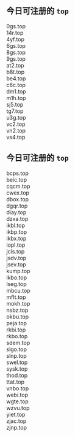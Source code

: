 
## 今日可注册的 `top`
>
0gs.top   
14r.top   
4yf.top   
6gs.top   
8gs.top   
9gs.top   
at2.top   
b8t.top   
be4.top   
c6c.top   
dm1.top   
m1h.top   
sj5.top   
tg7.top   
u3g.top   
vc2.top   
vn2.top   
vs4.top   


## 今日可注册的 `top`
>
bcps.top   
beic.top   
cqcm.top   
cwex.top   
dbox.top   
dgqr.top   
diay.top   
dzxa.top   
ikbl.top   
ikbp.top   
ikbx.top   
iopl.top   
jcis.top   
jsdv.top   
jsev.top   
kump.top   
lkbo.top   
lseg.top   
mbcu.top   
mflt.top   
mokh.top   
nsbz.top   
okbu.top   
peja.top   
rkbi.top   
rkbo.top   
sdem.top   
slgo.top   
slnp.top   
swel.top   
sysk.top   
thod.top   
ttat.top   
vnbo.top   
webi.top   
wgte.top   
wzvu.top   
yiet.top   
zjac.top   
zjnp.top   

